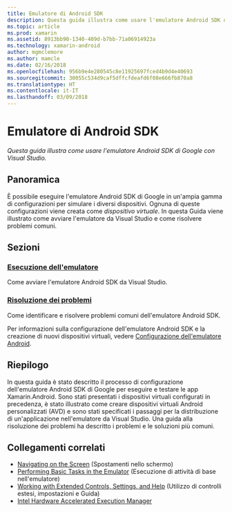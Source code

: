 ```yaml
---
title: Emulatore di Android SDK
description: Questa guida illustra come usare l'emulatore Android SDK di Google con Visual Studio.
ms.topic: article
ms.prod: xamarin
ms.assetid: 8913bb90-1340-409d-b7bb-71a06914923a
ms.technology: xamarin-android
author: mgmclemore
ms.author: mamcle
ms.date: 02/16/2018
ms.openlocfilehash: 956b9e4e280545c8e11925697fced4b9d4e40693
ms.sourcegitcommit: 30055c534d9caf5dffcfdeafd6f08e666fb870a8
ms.translationtype: HT
ms.contentlocale: it-IT
ms.lasthandoff: 03/09/2018
---
```

# <a name="android-sdk-emulator"></a>Emulatore di Android SDK

_Questa guida illustra come usare l'emulatore Android SDK di Google con Visual Studio._


## <a name="overview"></a>Panoramica

È possibile eseguire l'emulatore Android SDK di Google in un'ampia gamma di configurazioni per simulare i diversi dispositivi. Ognuna di queste configurazioni viene creata come _dispositivo virtuale_. In questa Guida viene illustrato come avviare l'emulatore da Visual Studio e come risolvere problemi comuni.


## <a name="sections"></a>Sezioni

### <a name="running-the-emulatorandroiddeploy-testdebuggingandroid-sdk-emulatorrunning-the-emulatormd"></a>[Esecuzione dell'emulatore](~/android/deploy-test/debugging/android-sdk-emulator/running-the-emulator.md)

Come avviare l'emulatore Android SDK da Visual Studio.

### <a name="troubleshootingandroiddeploy-testdebuggingandroid-sdk-emulatortroubleshootingmd"></a>[Risoluzione dei problemi](~/android/deploy-test/debugging/android-sdk-emulator/troubleshooting.md)

Come identificare e risolvere problemi comuni dell'emulatore Android SDK.

Per informazioni sulla configurazione dell'emulatore Android SDK e la creazione di nuovi dispositivi virtuali, vedere [Configurazione dell'emulatore Android](~/android/get-started/installation/android-emulator/index.md).



## <a name="summary"></a>Riepilogo

In questa guida è stato descritto il processo di configurazione dell'emulatore Android SDK di Google per eseguire e testare le app Xamarin.Android. Sono stati presentati i dispositivi virtuali configurati in precedenza, è stato illustrato come creare dispositivi virtuali Android personalizzati (AVD) e sono stati specificati i passaggi per la distribuzione di un'applicazione nell'emulatore da Visual Studio. Una guida alla risoluzione dei problemi ha descritto i problemi e le soluzioni più comuni.



## <a name="related-links"></a>Collegamenti correlati

- [Navigating on the Screen](https://developer.android.com/studio/run/emulator.html#navigate) (Spostamenti nello schermo)
- [Performing Basic Tasks in the Emulator](https://developer.android.com/studio/run/emulator.html#tasks) (Esecuzione di attività di base nell'emulatore)
- [Working with Extended Controls, Settings, and Help](https://developer.android.com/studio/run/emulator.html#extended) (Utilizzo di controlli estesi, impostazioni e Guida)
- [Intel Hardware Accelerated Execution Manager](https://software.intel.com/en-us/android/articles/intel-hardware-accelerated-execution-manager)
